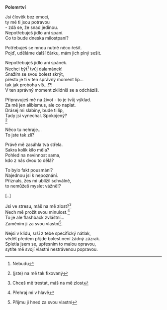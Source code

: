 __Polomrtví__

Jsi člověk bez emocí,  
ty mé ti jsou potravou  
-&nbsp;zdá se, že snad jedinou.  
Nepotřebuješ jídlo ani spaní.  
Co to bude dneska milostpaní?

Potřebuješ se mnou nutně něco řešit.  
Pojď, uděláme další čárku, mám jich plný sešit.  

Nepotřebuješ jídlo ani spánek.  
Nechci být[^5] tvůj dalamánek!  
Snažím se svou bolest skrýt,  
přesto je ti v ten správný moment líp...  
tak jak proboha víš...!?!  
V ten správný moment zklidníš se  a odcházíš.


Připravuješ mě na život - to je tvůj výklad.  
Za mě jen alibismus, ale co naplat.  
Drásej mi slabiny, bude ti líp,  
Tady jsi vynechal. Spokojený?  
[^3]

Něco tu nehraje...  
To jste tak zlí?  

Právě mě zasáhla tvá střela.  
Sakra kolik kilo měla?  
Pohled na nevinnost sama,  
kdo z nás dvou to dělá?  

To bylo fakt pousmání?  
Najednou jsi k nepoznání.  
Přiznals, žes mi ublížil schválně,  
to nemůžeš myslet vážně!?  

[..]

Jsi ve stresu, máš na mě zlost?[^1]  
Nech mě prožít svou minulost.[^2]  
To je ale flashback zvláštní...  
Zaměním ji za svou vlastní[^4].  

Nejsi v klidu, srší z tebe specifický nátlak,  
vědět předem přijde bolest není žádný zázrak.  
Spletla jsem se, upřesním to malou opravou,  
sytíte mě svojí vlastní nestrávenou popravou.  

[^1]: Chceš mě trestat, máš na mě zlost
[^2]: Přehraj mi v hlavě
[^3]: (jste) na mě tak fixovaný
[^4]: Příjmu ji hned za svou vlastní
[^5]: Nebudu
